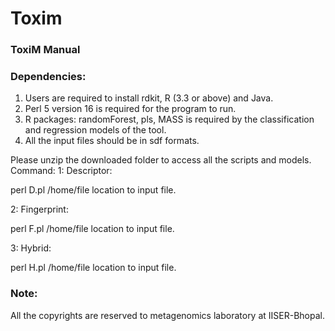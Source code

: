 # Toxim

### ToxiM Manual

### Dependencies:
 1) Users are required to install rdkit, R (3.3 or above) and Java.
 2) Perl 5 version 16 is required for the program to run.
 3) R packages: randomForest, pls, MASS is required by the classification and regression models of the tool. 
 4) All the input files should be in sdf formats. 

 Please unzip the downloaded folder to access all the scripts and models.
 Command:
 1: Descriptor:

  perl D.pl /home/file location to input file.

 2: Fingerprint:

  perl F.pl /home/file location to input file.

 3: Hybrid:

  perl H.pl /home/file location to input file.


### Note:
 All the copyrights are reserved to metagenomics laboratory at IISER-Bhopal.
